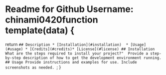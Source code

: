 # Readme for Github Username: chinami0420function template(data) {
  return `
    ## Description * [Installation](#installation) 
      * [Usage](#usage) * [Credits](#credits)* [License](#license) ## Installation What are the steps required to install your project?" 
      Provide a step-by-step description of how to get the development environment running. ## Usage Provide instructions and examples for use. Include screenshots as needed. 
    `;
}